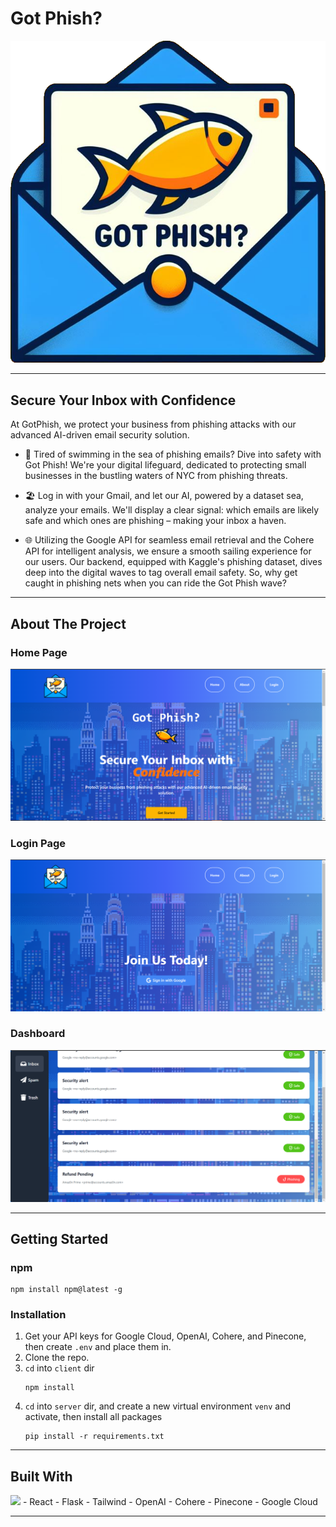 # Got Phish?
![GotPhishLogo](./client/src/images/gotphish.png)

---

## Secure Your Inbox with Confidence
At GotPhish, we protect your business from phishing attacks with our advanced AI-driven email security solution.

- 🎣 Tired of swimming in the sea of phishing emails? Dive into safety with Got Phish! We're your digital lifeguard, dedicated to protecting small businesses in the bustling waters of NYC from phishing threats.

- 🏖️ Log in with your Gmail, and let our AI, powered by a dataset sea, analyze your emails. We'll display a clear signal: which emails are likely safe and which ones are phishing – making your inbox a haven.

- 🌐 Utilizing the Google API for seamless email retrieval and the Cohere API for intelligent analysis, we ensure a smooth sailing experience for our users. Our backend, equipped with Kaggle's phishing dataset, dives deep into the digital waves to tag overall email safety. So, why get caught in phishing nets when you can ride the Got Phish wave?

---

## About The Project

### Home Page
![home](./client/src/images/project1.PNG)

### Login Page
![login](./client/src/images/project2.PNG)

### Dashboard
![dashboard](./client/src/images/project3.PNG)

---

## Getting Started

### npm
```
npm install npm@latest -g
```

### Installation
1. Get your API keys for Google Cloud, OpenAI, Cohere, and Pinecone, then create `.env` and place them in.
2. Clone the repo.
3. `cd` into `client` dir
    ```
    npm install
    ```
4. `cd` into `server` dir, and create a new virtual environment `venv` and activate, then install all packages
    ```
    pip install -r requirements.txt
    ```

---

## Built With
<img src="https://github.com/yurijserrano/Github-Profile-Readme-Logos/blob/master/frameworks/react.svg">
- React
- Flask
- Tailwind
- OpenAI
- Cohere
- Pinecone
- Google Cloud

---

## 
